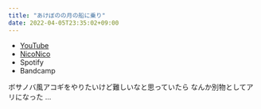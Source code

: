 ```yaml
---
title: "あけぼのの月の船に乗り"
date: 2022-04-05T23:35:02+09:00
---
```


- [YouTube](https://www.youtube.com/watch?miF7kHd9w04)
- [NicoNico](https://nico.ms/sm40279499)
- Spotify
- Bandcamp

ボサノバ風アコギをやりたいけど難しいなと思っていたら なんか別物としてアリになった ...